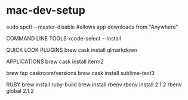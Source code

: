 # mac-dev-setup


sudo spctl --master-disable #allows app downloads from "Anywhere"

COMMAND LINE TOOLS
xcode-select --install

QUICK LOOK PLUGINS
brew cask install qlmarkdown

APPLICATIONS
brew cask install iterm2

brew tap caskroom/versions
brew cask install sublime-text3

RUBY
brew install ruby-build
brew install rbenv
rbenv install 2.1.2
rbenv global 2.1.2
